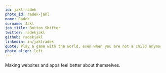 ```yaml
---
id: jakl-radek
photo_id: radek-jakl
name: Radek
surname: Jakl
job_title: Button Shifter
twitter: radekjakl
github: radekjakl
linkedin: in/jaklradek
quote: Play a game with the world, even when you are not a child anymore.
photo_align: left
---
```


Making websites and apps feel better about themselves.
